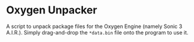 # Oxygen Unpacker

A script to unpack package files for the Oxygen Engine (namely Sonic 3 A.I.R.). Simply drag-and-drop the `*data.bin` file onto the program to use it.
